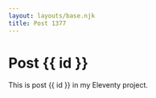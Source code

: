 ```yaml
---
layout: layouts/base.njk
title: Post 1377
---
```


# Post {{ id }}

This is post {{ id }} in my Eleventy project.
